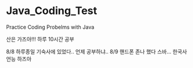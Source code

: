 # Java_Coding_Test
Practice Coding Probelms with Java

산은 가즈아!!!
하루 10시간 공부

8/8 하루종일 기숙사에 있었다..
언제 공부하냐..
8/9 핸드폰 존나 했다 스바...
한국사 언능 하즈아
